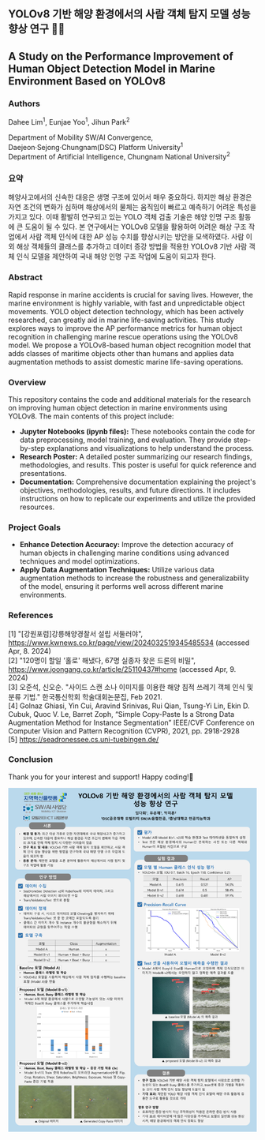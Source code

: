 ## YOLOv8 기반 해양 환경에서의 사람 객체 탐지 모델 성능 향상 연구 🔬🌊  

## A Study on the Performance Improvement of Human Object Detection Model in Marine Environment Based on YOLOv8  


### Authors
Dahee Lim<sup>1</sup>, Eunjae Yoo<sup>1</sup>, Jihun Park<sup>2</sup>  

Department of Mobility SW/AI Convergence, Daejeon·Sejong·Chungnam(DSC) Platform University<sup>1</sup>  
Department of Artificial Intelligence, Chungnam National University<sup>2</sup>



### 요약
해양사고에서의 신속한 대응은 생명 구조에 있어서 매우 중요하다. 하지만 해상 환경은 자연 조건의 변화가 심하며 해상에서의 물체는 움직임이 빠르고 예측하기 어려운 특성을 가지고 있다. 이때 활발히 연구되고 있는 YOLO 객체 검출 기술은 해양 인명 구조 활동에 큰 도움이 될 수 있다. 본 연구에서는 YOLOv8 모델을 활용하여 어려운 해상 구조 작업에서 사람 객체 인식에 대한 AP 성능 수치를 향상시키는 방안을 모색하였다. 사람 이외 해상 객체들의 클래스를 추가하고 데이터 증강 방법을 적용한 YOLOv8 기반 사람 객체 인식 모델을 제안하여 국내 해양 인명 구조 작업에 도움이 되고자 한다.



### Abstract
Rapid response in marine accidents is crucial for saving lives. However, the marine environment is highly variable, with fast and unpredictable object movements. YOLO object detection technology, which has been actively researched, can greatly aid in marine life-saving activities. This study explores ways to improve the AP performance metrics for human object recognition in challenging marine rescue operations using the YOLOv8 model. We propose a YOLOv8-based human object recognition model that adds classes of maritime objects other than humans and applies data augmentation methods to assist domestic marine life-saving operations.



### Overview
This repository contains the code and additional materials for the research on improving human object detection in marine environments using YOLOv8. The main contents of this project include:
- **Jupyter Notebooks (ipynb files):** These notebooks contain the code for data preprocessing, model training, and evaluation. They provide step-by-step explanations and visualizations to help understand the process.
- **Research Poster:** A detailed poster summarizing our research findings, methodologies, and results. This poster is useful for quick reference and presentations.
- **Documentation:** Comprehensive documentation explaining the project's objectives, methodologies, results, and future directions. It includes instructions on how to replicate our experiments and utilize the provided resources.



### Project Goals
- **Enhance Detection Accuracy:** Improve the detection accuracy of human objects in challenging marine conditions using advanced techniques and model optimizations.
- **Apply Data Augmentation Techniques:** Utilize various data augmentation methods to increase the robustness and generalizability of the model, ensuring it performs well across different marine environments.



### References

[1] "[강원포럼]강릉해양경찰서 설립 서둘러야", https://www.kwnews.co.kr/page/view/2024032519345485534 (accessed Apr, 8. 2024)  
[2] "120명이 할일 '홀로' 해냈다, 67명 실종자 찾은 드론의 비밀", https://www.joongang.co.kr/article/25110437#home (accessed Apr, 9. 2024)  
[3] 오준석, 신오순. "사이드 스캔 소나 이미지를 이용한 해양 침적 쓰레기 객체 인식 및 분류 기법." 한국통신학회 학술대회논문집, Feb 2021.  
[4] Golnaz Ghiasi, Yin Cui, Aravind Srinivas, Rui Qian, Tsung-Yi Lin, Ekin D. Cubuk, Quoc V. Le, Barret Zoph, “Simple Copy-Paste Is a Strong Data Augmentation Method for Instance Segmentation” IEEE/CVF Conference on Computer Vision and Pattern Recognition (CVPR), 2021, pp. 2918-2928  
[5] https://seadronessee.cs.uni-tuebingen.de/  





### Conclusion
Thank you for your interest and support!
Happy coding!🌝  
  
  
  
  

<img src = 'https://github.com/seeyldh/mocap1/blob/main/%EC%BA%A1%EC%8A%A4%ED%86%A41%20%ED%8F%AC%EC%8A%A4%ED%84%B0%20v.4.png'>
